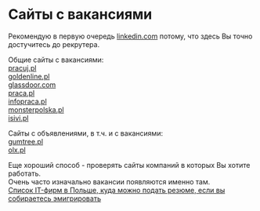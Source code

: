 # Сайты с вакансиями

Рекомендую в первую очередь [linkedin.com](https://pl.linkedin.com/) потому, что здесь Вы точно достучитесь до рекрутера.

Общие сайты с вакансиями:  
[pracuj.pl](https://www.pracuj.pl/)  
[goldenline.pl](http://www.goldenline.pl/)  
[glassdoor.com](https://www.glassdoor.com/)  
[praca.pl](http://www.praca.pl/)  
[infopraca.pl](https://www.infopraca.pl/)  
[monsterpolska.pl](https://www.monsterpolska.pl/)  
[isivi.pl](https://isivi.pl/)  

Сайты с объявлениями, в т.ч. и с вакансиями:  
[gumtree.pl](https://www.gumtree.pl/s-oferty-pracy/v1c8p1)  
[olx.pl](https://www.olx.pl/praca/)  

Еще хороший способ - проверять сайты компаний в которых Вы хотите работать.  
Очень часто изначально вакансии появляются именно там.  
[Список IT-фирм в Польше, куда можно подать резюме, если вы собираетесь эмигрировать](https://dou.ua/forums/topic/18900/)